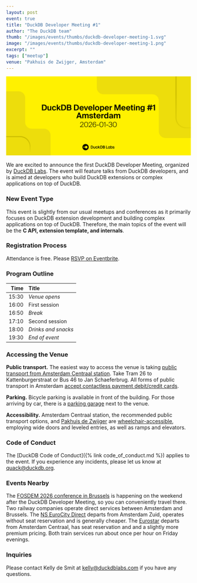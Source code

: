 ```yaml
---
layout: post
event: true
title: "DuckDB Developer Meeting #1"
author: "The DuckDB team"
thumb: "/images/events/thumbs/duckdb-developer-meeting-1.svg"
image: "/images/events/thumbs/duckdb-developer-meeting-1.png"
excerpt: ""
tags: ["meetup"]
venue: "Pakhuis de Zwijger, Amsterdam"
---
```


<img src="/images/events/thumbs/duckdb-developer-meeting-1.svg"
     alt="DuckDB Developer Meeting #1 splashscreen"
     width="680"
     />

We are excited to announce the first DuckDB Developer Meeting, organized by [DuckDB Labs](https://duckdblabs.com/).
The event will feature talks from DuckDB developers, and is aimed at developers who build DuckDB extensions or complex applications on top of DuckDB.

### New Event Type

This event is slightly from our usual meetups and conferences as it primarily focuses on DuckDB extension development and building complex applications on top of DuckDB. Therefore, the main topics of the event will be the **C API, extension template, and internals**.

### Registration Process

Attendance is free. Please [RSVP on Eventbrite](https://www.eventbrite.com/e/duckdb-developer-meeting-1-tickets-1850334944629?aff=oddtdtcreator).

### Program Outline

|  Time | Title               |
| ----: | :------------------ |
| 15:30 | _Venue opens_       |
| 16:00 | First session       |
| 16:50 | _Break_             |
| 17:10 | Second session      |
| 18:00 | _Drinks and snacks_ |
| 19:30 | _End of event_      |

### Accessing the Venue

**Public transport.**
The easiest way to access the venue is taking [public transport from Amsterdam Centraal station](https://www.ns.nl/en/journeyplanner/#/?vertrek=Amsterdam%20Centraal&vertrektype=treinstation&aankomst=ChIJL4osDqgJxkcRjR_3yE9Ani0&aankomsttype=poi&aankomstlabel=Pakhuis%20de%20Zwijger&type=vertrek&tijd=2024-10-22T12:58&firstMileModality=PUBLIC_TRANSPORT&lastMileModality=WALK).
Take Tram 26 to Kattenburgerstraat or Bus 46 to Jan Schaeferbrug.
All forms of public transport in Amsterdam [accept contactless payment debit/credit cards](https://www.ovpay.nl/en).

**Parking.**
Bicycle parking is available in front of the building.
For those arriving by car, there is a [parking garage](https://www.apcoa.nl/parkeerplaats/amsterdam/parkeergarage-de-loodsen/) next to the venue.

**Accessibility.** Amsterdam Centraal station, the recommended public transport options, and [Pakhuis de Zwijger](https://www.iamsterdam.com/en/travel-stay/accessibility/public-transportation) are [wheelchair-accessible](https://www.ableamsterdam.com/public-transportation), employing wide doors and leveled entries, as well as ramps and elevators.

### Code of Conduct

The [DuckDB Code of Conduct]({% link code_of_conduct.md %}) applies to the event.
If you experience any incidents, please let us know at <quack@duckdb.org>.

### Events Nearby

The [FOSDEM 2026 conference in Brussels](https://fosdem.org/2026/) is happening on the weekend after the DuckDB Developer Meeting, so you can conveniently travel there.
Two railway companies operate direct services between Amsterdam and Brussels.
The [NS EuroCity Direct](https://www.nsinternational.com/en/train/amsterdam-brussels) departs from Amsterdam Zuid, operates without seat reservation and is generally cheaper.
The [Eurostar](https://www.eurostar.com/rw-en/train/amsterdam-to-brussels) departs from Amsterdam Centraal, has seat reservation and and a slightly more premium pricing.
Both train services run about once per hour on Friday evenings.

### Inquiries

Please contact Kelly de Smit at [kelly@duckdblabs.com](mailto:kelly@duckdblabs.com) if you have any questions.
